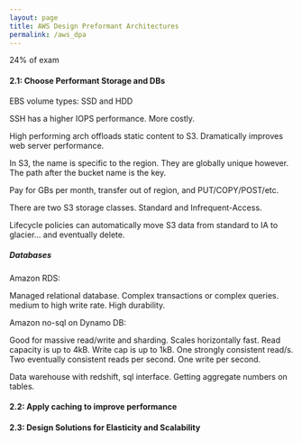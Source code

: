 ```yaml
---
layout: page
title: AWS Design Preformant Architectures
permalink: /aws_dpa
---
```


24% of exam

#### 2.1: Choose Performant Storage and DBs
EBS volume types: SSD and HDD

SSH has a higher IOPS performance. More costly.

High performing arch offloads static content to S3. Dramatically improves web server performance.

In S3, the name is specific to the region. They are globally unique however. The path after the bucket name is the key.

Pay for GBs per month, transfer out of region, and PUT/COPY/POST/etc.

There are two S3 storage classes. Standard and Infrequent-Access.

Lifecycle policies can automatically move S3 data from standard to IA to glacier... and eventually delete.

##### Databases
Amazon RDS:

Managed relational database. Complex transactions or complex queries. medium to high write rate. High durability.

Amazon no-sql on Dynamo DB:

Good for massive read/write and sharding. Scales horizontally fast. Read capacity is up to 4kB. Write cap is up to 1kB.
One strongly consistent read/s. Two eventually consistent reads per second. One write per second.

Data warehouse with redshift, sql interface. Getting aggregate numbers on tables.

#### 2.2: Apply caching to improve performance

#### 2.3: Design Solutions for Elasticity and Scalability
